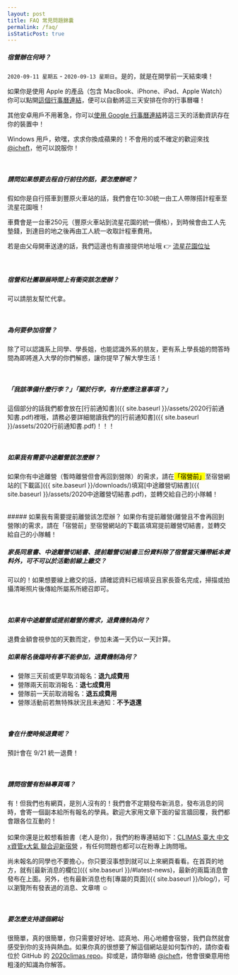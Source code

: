 ```yaml
---
layout: post
title: FAQ 常見問題錦囊
permalink: /faq/
isStaticPost: true
---
```

<img class="img-responsive feature-image" src="{{ site.baseurl }}/img/posts/cod.jpg" style="display:none">

##### 宿營辦在何時？
`2020-09-11 星期五` - `2020-09-13 星期日`。是的，就是在開學前一天結束噢！

如果你是使用 Apple 的產品（包含 MacBook、iPhone、iPad、Apple Watch）你可以點開<a target="_blank" href="{{ site.baseurl }}/assets/iCal-20200712-223209.ics">這個行事曆連結</a>，便可以自動將這三天安排在你的行事曆囉！

其他安卓用戶不用著急，你可以<a target="_blank" href="https://calendar.google.com/calendar/b/2?cid=MjAyMGNsaW1hc0BnbWFpbC5jb20">使用 Google 行事曆連結</a>將這三天的活動資訊存在你的裝置中！

Windows 用戶，欸嘿，求求你換成蘋果的！不會用的或不確定的歡迎來找 [@icheft](https://icheft.github.io/menu/contact/)，他可以說服你！

<br>

##### 請問如果想要去程自行前往的話，要怎麼辦呢？
假如你是自行搭車到豐原火車站的話，我們會在10:30統一由工人帶隊搭計程車至流星花園哦！  

車費會是一台車250元（豐原火車站到流星花園的統一價格），到時候會由工人先墊錢，到達目的地之後再由工人統一收取計程車費用。  

若是由父母開車送達的話，我們這邊也有直接提供地址哦 👉 [流星花園位址](https://www.google.com/maps/place/流星花園景觀餐廳民宿/@24.2592549,120.762711,17z/data=!3m1!4b1!4m8!3m7!1s0x34691bb173eb8311:0x99da03dde526125e!5m2!4m1!1i2!8m2!3d24.25925!4d120.764905)


<br>

##### 宿營和社團聯展時間上有衝突該怎麼辦？
可以請朋友幫忙代拿。

<br>

##### 為何要參加宿營？
除了可以認識系上同學、學長姐，也能認識外系的朋友，更有系上學長姐的問答時間為即將進入大學的你們解惑，讓你提早了解大學生活！

<br>

##### 「我該準備什麼行李？」「關於行李，有什麼應注意事項？」
這個部分的話我們都會放在[行前通知書]({{ site.baseurl }}/assets/2020行前通知書.pdf)裡哦，請務必要詳細閱讀我們的[行前通知書]({{ site.baseurl }}/assets/2020行前通知書.pdf)！！！

<br>

##### 如果我有需要中途離營該怎麼辦？
如果你有中途離營（暫時離營但會再回到營隊）的需求，請在<mark>「宿營前」</mark>至宿營網站的[下載區]({{ site.baseurl }}/downloads/)填寫[中途離營切結書]({{ site.baseurl }}/assets/2020中途離營切結書.pdf)，並轉交給自己的小隊輔！

<br>
##### 如果我有需要提前離營該怎麼辦？
如果你有提前離營(離營且不會再回到營隊)的需求，請在「宿營前」至宿營網站的下載區填寫提前離營切結書，並轉交給自己的小隊輔！

<br>

##### 家長同意書、中途離營切結書、提前離營切結書三份資料除了宿營當天攜帶紙本資料外，可不可以於活動前線上繳交？
可以的！如果想要線上繳交的話，請確認資料已經填妥且家長簽名完成，掃描或拍攝清晰照片後傳給所屬系所總召即可。

<br>

##### 如果有中途離營或提前離營的需求，退費機制為何？
退費金額會視參加的天數而定，參加未滿一天仍以一天計算。
<br>

##### 如果報名後臨時有事不能參加，退費機制為何？
+ 營隊三天前或更早取消報名：**退九成費用**
+ 營隊兩天前取消報名：**退七成費用**
+ 營隊前一天前取消報名：**退五成費用**
+ 營隊活動前若無特殊狀況且未通知：**不予退還**

<br>

##### 會在什麼時候退費呢？
預計會在 9/21 統一退費！

<br>

##### 請問宿營有粉絲專頁嗎？
有！但我們也有網頁，是別人沒有的！我們會不定期發布新消息，發布消息的同時，會寄一個副本給所有報名的學員。歡迎大家用文章下面的留言牆回覆，我們都會跟各位互動的！  
<br>
如果你還是比較想看臉書（老人是你），我們的粉專連結如下：[CLIMAS 臺大 中文x資管x大氣 聯合迎新宿營](https://www.facebook.com/Climas-臺大-中文x資管x大氣-聯合迎新宿營-103525468044636) ，有任何問題也都可以在粉專上詢問哦。
<br>


尚未報名的同學也不要擔心，你只要沒事想到就可以上來網頁看看。在首頁的地方，就有[最新消息的欄位]({{ site.baseurl }}/#latest-news)，最新的兩篇消息會發布在上面。另外，也有最新消息也有[專屬的頁面]({{ site.baseurl }}/blog/)，可以瀏覽所有發表過的消息、文章唷 ☺️


<br>

##### 要怎麼支持這個網站
很簡單，真的很簡單，你只需要好好地、認真地、用心地體會宿營，我們自然就會感受到你的支持與熱血。如果你真的很想要了解這個網站是如何製作的，請你查看位於 GitHub 的 [2020climas repo](https://github.com/icheft/2020climas)。抑或是，請你聯絡 [@icheft](https://icheft.github.io/menu/contact/)，他會很樂意用他粗淺的知識為你解答。

